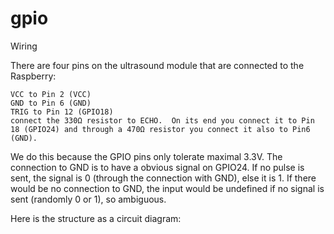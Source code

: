 # gpio
Wiring

There are four pins on the ultrasound module that are connected to the Raspberry:

    VCC to Pin 2 (VCC)
    GND to Pin 6 (GND)
    TRIG to Pin 12 (GPIO18)
    connect the 330Ω resistor to ECHO.  On its end you connect it to Pin 18 (GPIO24) and through a 470Ω resistor you connect it also to Pin6 (GND).

We do this because the GPIO pins only tolerate maximal 3.3V. The connection to GND is to have a obvious signal on GPIO24. If no pulse is sent, the signal is 0 (through the connection with GND), else it is 1. If there would be no connection to GND, the input would be undefined if no signal is sent (randomly 0 or 1), so ambiguous.

Here is the structure as a circuit diagram:
